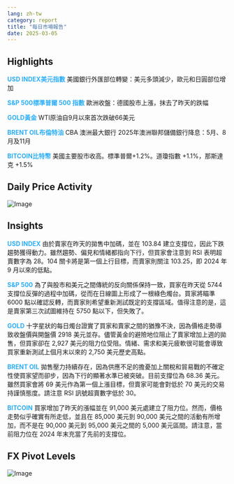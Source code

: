```yaml
---
lang: zh-tw
category: report
title: "每日市場報告"
date: 2025-03-05
---
```



<h2>Highlights</h2>
<strong style="color: #2caef7;">USD INDEX美元指數</strong> 美國銀行外匯部位轉變：美元多頭減少，歐元和日圓部位增加


<strong style="color: #2caef7;">S&P 500標準普爾 500 指數</strong> 歐洲收盤：德國股市上漲，抹去了昨天的跌幅

<strong style="color: #2caef7;">GOLD黃金</strong> WTI原油自9月以來首次跌破66美元

<strong style="color: #2caef7;">BRENT OIL布倫特油</strong> CBA 澳洲最大銀行 2025年澳洲聯邦儲備銀行降息：5月、8月及11月

<strong style="color: #2caef7;">BITCOIN比特幣</strong> 美國主要股市收高。標準普爾+1.2%。道瓊指數 +1.1%，那斯達克 +1.5%



<h2>Daily Price Activity</h2>
<img src="https://markleighedu.github.io/img/Mar-2025/05-Mar-2025/price.jpg" alt="Image"/>

<h2>Insights</h2>
<strong style="color: #2caef7;">USD INDEX</strong> 由於賣家在昨天的拋售中加碼，並在 103.84 建立支撐位，因此下跌趨勢獲得動力。雖然趨勢、偏見和情緒都指向下行，但買家會注意到 RSI 表明超賣數字為 28。104 關卡將是第一個上行目標，而賣家則關注 103.25，即 2024 年 9 月以來的低點。

<strong style="color: #2caef7;">S&P 500</strong> 為了與股市和美元之間傳統的反向關係保持一致，買家在昨天從 5744 支撐位反彈的過程中加碼，從而在日線圖上形成了一根綠色燭台。買家將瞄準 6000 點以確認反轉，而賣家則希望重新測試既定的支撐區域。值得注意的是，這是賣家第三次試圖維持在 5750 點以下，但失敗了。

<strong style="color: #2caef7;">GOLD</strong> 十字星狀的每日燭台證實了買家和賣家之間的猶豫不決，因為價格走勢導致收盤價與開盤價 2918 美元並存。儘管黃金的避險地位阻止了賣家增加上週的拋售，但買家卻在 2,927 美元的阻力位受阻。情緒、需求和美元疲軟很可能會導致買家重新測試上個月末以來的 2,750 美元歷史高點。

<strong style="color: #2caef7;">BRENT OIL</strong> 拋售壓力持續存在，因為供應不足的擔憂加上關稅和貿易戰的不確定性使買家望而卻步，因為下行的顯著水準已被突破。目前支撐位為 68.36 美元。雖然買家會將 69 美元作為第一個上漲目標，但賣家可能會對低於 70 美元的交易持謹慎態度。請注意 RSI 訊號超賣數字低於 30。

<strong style="color: #2caef7;">BITCOIN</strong> 買家增加了昨天的漲幅並在 91,000 美元處建立了阻力位。然而，價格走勢似乎確實有所走低，並且在 85,000 美元到 90,000 美元之間的活動有所增加，而不是在 90,000 美元到 95,000 美元之間的 5,000 美元區間。請注意，當前阻力位在 2024 年末充當了先前的支撐位。



<h2>FX Pivot Levels</h2>
<img src="https://markleighedu.github.io/img/Mar-2025/05-Mar-2025/pivot.jpg" alt="Image"/>